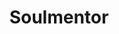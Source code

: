 ---
layout: hero
title: Soulmentor
spec: Beast
class: Supporter
skill:
    name: Chain Heal
    description: Emits a powerful beam to connect multiple friendly units, increasing their armor and ability damage resistance. When connected friendly units take damage, Soulmentor also take true damage. This true damage will not stack within every 0.5s.
    stats:
        Cooldown: 25s
        Connection: 3/4/5
        Bonus Armor: 15/20/25
        Bonus Ability Damage Resistance: 40/50/60
---